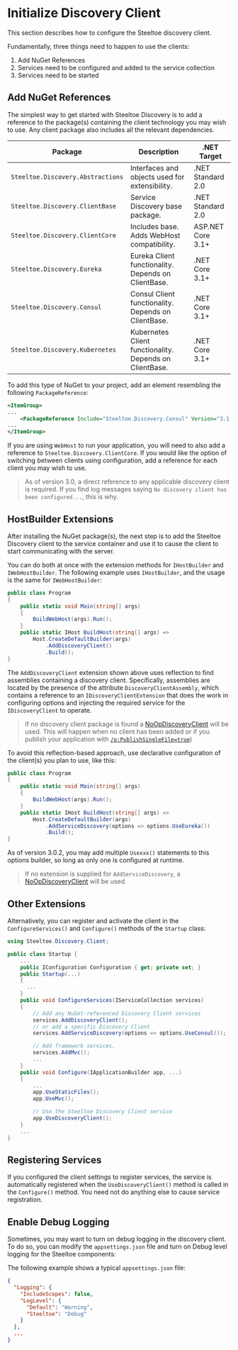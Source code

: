 # Initialize Discovery Client

This section describes how to configure the Steeltoe discovery client.

Fundamentally, three things need to happen to use the clients:

1. Add NuGet References
1. Services need to be configured and added to the service collection
1. Services need to be started

## Add NuGet References

The simplest way to get started with Steeltoe Discovery is to add a reference to the package(s) containing the client technology you may wish to use. Any client package also includes all the relevant dependencies.

| Package | Description | .NET Target |
| --- | --- | --- |
| `Steeltoe.Discovery.Abstractions` | Interfaces and objects used for extensibility. | .NET Standard 2.0 |
| `Steeltoe.Discovery.ClientBase` |  Service Discovery base package. | .NET Standard 2.0 |
| `Steeltoe.Discovery.ClientCore` | Includes base. Adds WebHost compatibility. | ASP.NET Core 3.1+ |
| `Steeltoe.Discovery.Eureka` | Eureka Client functionality. Depends on ClientBase. | .NET Core 3.1+ |
| `Steeltoe.Discovery.Consul` | Consul Client functionality. Depends on ClientBase. | .NET Core 3.1+ |
| `Steeltoe.Discovery.Kubernetes` | Kubernetes Client functionality. Depends on ClientBase. | .NET Core 3.1+ |

To add this type of NuGet to your project, add an element resembling the following `PackageReference`:

```xml
<ItemGroup>
...
    <PackageReference Include="Steeltoe.Discovery.Consul" Version="3.1.0" />
...
</ItemGroup>
```

If you are using `WebHost` to run your application, you will need to also add a reference to `Steeltoe.Discovery.ClientCore`. If you would like the option of switching between clients using configuration, add a reference for each client you may wish to use.

>As of version 3.0, a direct reference to any applicable discovery client is required. If you find log messages saying `No discovery client has been configured...`, this is why.

## HostBuilder Extensions

After installing the NuGet package(s), the next step is to add the Steeltoe Discovery client to the service container and use it to cause the client to start communicating with the server.

You can do both at once with the extension methods for `IHostBuilder` and `IWebHostBuilder`. The following example uses `IHostBuilder`, and the usage is the same for `IWebHostBuilder`:

```csharp
public class Program
{
    public static void Main(string[] args)
    {
        BuildWebHost(args).Run();
    }
    public static IHost BuildHost(string[] args) =>
        Host.CreateDefaultBuilder(args)
            .AddDiscoveryClient()
            .Build();
}
```

The `AddDiscoveryClient` extension shown above uses reflection to find assemblies containing a discovery client. Specifically, assemblies are located by the presence of the attribute `DiscoveryClientAssembly`, which contains a reference to an `IDiscoveryClientExtension` that does the work in configuring options and injecting the required service for the `IDiscoveryClient` to operate.

>If no discovery client package is found a [NoOpDiscoveryClient](https://github.com/SteeltoeOSS/Steeltoe/blob/master/src/Discovery/src/ClientBase/SimpleClients/NoOpDiscoveryClient.cs) will be used. This will happen when no client has been added or if you publish your application with [`/p:PublishSingleFile=true`](https://docs.microsoft.com/dotnet/core/deploying/single-file))

To avoid this reflection-based approach, use declarative configuration of the client(s) you plan to use, like this:

```csharp
public class Program
{
    public static void Main(string[] args)
    {
        BuildWebHost(args).Run();
    }
    public static IHost BuildHost(string[] args) =>
        Host.CreateDefaultBuilder(args)
            .AddServiceDiscovery(options => options.UseEureka())
            .Build();
}
```

As of version 3.0.2, you may add multiple `Usexxx()` statements to this options builder, so long as only one is configured at runtime.

>If no extension is supplied for `AddServiceDiscovery`, a [NoOpDiscoveryClient](https://github.com/SteeltoeOSS/Steeltoe/blob/master/src/Discovery/src/ClientBase/SimpleClients/NoOpDiscoveryClient.cs) will be used.

## Other Extensions

Alternatively, you can register and activate the client in the `ConfigureServices()` and `Configure()` methods of the `Startup` class:

```csharp
using Steeltoe.Discovery.Client;

public class Startup {
    ...
    public IConfiguration Configuration { get; private set; }
    public Startup(...)
    {
      ...
    }
    public void ConfigureServices(IServiceCollection services)
    {
        // Add any NuGet-referenced Discovery Client services
        services.AddDiscoveryClient();
        // or add a specific Discovery Client
        services.AddServiceDiscovery(options => options.UseConsul());

        // Add framework services.
        services.AddMvc();
        ...
    }
    public void Configure(IApplicationBuilder app, ...)
    {
        ...
        app.UseStaticFiles();
        app.UseMvc();

        // Use the Steeltoe Discovery Client service
        app.UseDiscoveryClient();
    }
    ...
}
```

## Registering Services

If you configured the client settings to register services, the service is automatically registered when the `UseDiscoveryClient()` method is called in the `Configure()` method. You need not do anything else to cause service registration.

## Enable Debug Logging

Sometimes, you may want to turn on debug logging in the discovery client. To do so, you can modify the `appsettings.json` file and turn on Debug level logging for the Steeltoe components:

The following example shows a typical `appsettings.json` file:

```json
{
  "Logging": {
    "IncludeScopes": false,
    "LogLevel": {
      "Default": "Warning",
      "Steeltoe": "Debug"
    }
  },
  ...
}
```

